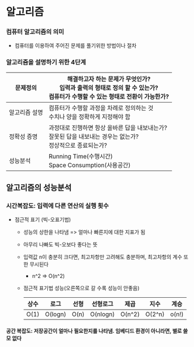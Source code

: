 # 알고리즘

### 컴퓨터 알고리즘의 의미

- 컴퓨터를 이용하여 주어진 문제를 풀기위한 방법이나 절차

### 알고리즘을 설명하기 위한 4단계

| 문제정의      | 해결하고자 하는 문제가 무엇인가?<br />입력과 출력의 형태로 정의 할 수 있는가?<br />컴퓨터가 수행할 수 있는 형태로 전환이 가능한가? |
| ------------- | ------------------------------------------------------------ |
| 알고리즘 설명 | 컴퓨터가 수행할 과정을 차례로 정의하는 것<br />수치나 양을 정확하게 지정해야 함 |
| 정확성 증명   | 과정대로 진행하면 항상 올바른 답을 내보내는가?<br />잘못된 답을 내보내는 경우는 없는가?<br />정상적으로 종료되는가? |
| 성능분석      | Running Time(수행시간)<br />Space Consumption(사용공간)      |

## 알고리즘의 성능분석

### 시간복잡도: 입력에 다른 연산의 실행 횟수

- 점근적 표기 (빅-오표기법)

  - 성능의 상한을 나타냄 => 얼마나 빠른지에 대한 지표가 됨

  - 아무리 나빠도 빅-오보다 좋다는 뜻

  - 입력값 n이 충분히 크다면, 최고차항만 고려해도 충분하며, 최고차항의 계수 또한 무시된다

    - n^2 => O(n^2)

  - 점근적 표기법 성능(오른쪽으로 갈 수록 성능이 안좋음)

    | 상수 | 로그    | 선형 | 선형로그 | 제곱   | 지수   | 계승  |
    | ---- | ------- | ---- | -------- | ------ | ------ | ----- |
    | O(1) | O(logn) | O(n) | O(nlogn) | O(n^2) | O(2^n) | o(n!) |


#### 공간 복잡도: 저장공간이 얼마나 필요한지를 나타냄. 임베디드 환경이 아니라면, 별로 쓸모 없다

